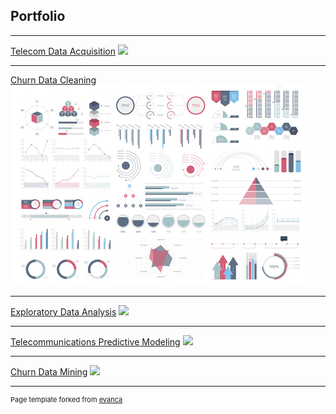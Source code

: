 ## Portfolio

---


[Telecom Data Acquisition](https://github.com/zibba101/Data_Acquisition)
<img src="images/ERD.png?raw=true"/>


---
[Churn Data Cleaning](https://github.com/zibba101/Churn_Data_Cleaning)
<img src="images/dummy_thumbnail.jpg?raw=true"/>


---
[Exploratory Data Analysis](https://github.com/zibba101/Churn_Exploratory_Analysis)
<img src="heatmap.png?raw=true"/>


---
[Telecommunications Predictive Modeling](https://github.com/zibba101/Telecom_Predictive_Modeling)
<img src="pred.png?raw=true"/>


---
[Churn Data Mining](https://github.com/zibba101/Churn_Data_Mining)
<img src="datamining.png?raw=true"/>


---
<p style="font-size:11px">Page template forked from <a href="https://github.com/evanca/quick-portfolio">evanca</a></p>
<!-- Remove above link if you don't want to attibute -->
